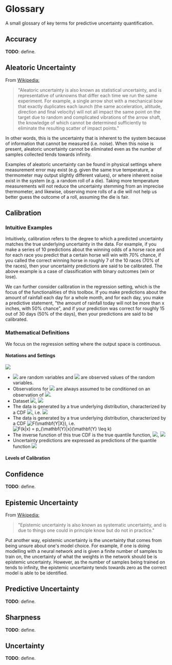 # Glossary

A small glossary of key terms for predictive uncertainty quantification.

## Accuracy
**TODO**: define.

## Aleatoric Uncertainty
From [Wikipedia:](https://en.wikipedia.org/wiki/Uncertainty_quantification#:~:text=Aleatoric%20and%20epistemic%20uncertainty,-Uncertainty%20is%20sometimes&text=Aleatoric%20uncertainty%20is%20also%20known,we%20run%20the%20same%20experiment.&text=Epistemic%20uncertainty%20is%20also%20known,but%20do%20not%20in%20practice.)

> "Aleatoric uncertainty is also known as statistical uncertainty, and is representative of unknowns that differ each time we run the same experiment. For example, a single arrow shot with a mechanical bow that exactly duplicates each launch (the same acceleration, altitude, direction and final velocity) will not all impact the same point on the target due to random and complicated vibrations of the arrow shaft, the knowledge of which cannot be determined sufficiently to eliminate the resulting scatter of impact points."

In other words, this is the uncertainty that is inherent to the system because of information that cannot be measured (i.e. noise). When this noise is present, aleatoric uncertainty cannot be eliminated even as the number of samples collected tends towards infinity.

Examples of aleatoric uncertainty can be found in physical settings where measurement error may exist (e.g. given the same true temperature, a thermometer may output slightly different values), or where inherent noise exist in the system (e.g. a random roll of a die). Taking more temperature measurements will not reduce the uncertainty stemming from an imprecise thermometer, and likewise, observing more rolls of a die will not help us better guess the outcome of a roll, assuming the die is fair.  


## Calibration

### Intuitive Examples
Intuitively, calibration refers to the degree to which a predicted uncertainty matches
the true underlying uncertainty in the data.
For example, if you make a series of 10 predictions about the winning odds of a horse race
 and for each race you predict that a certain horse will win with 70% chance,
if you called the correct winning horse in roughly 7 of the 10 races (70% of the races),
then your uncertainty predictions are said to be calibrated.
The above example is a case of classification with binary outcomes (win or lose).

We can further consider calibration in the regression setting,
which is the focus of the functionalities
of this toolbox.
If you make predictions about the amount of rainfall each day for a whole month, and for each day,
you make a predictive statement, "the amount of rainfall today will not be more than x inches, with 50% chance",
and if your prediction was correct for roughly 15 out of 30 days (50% of the days), then your predictions are said to be calibrated.

### Mathematical Definitions
We focus on the regression setting where the output space is continuous.

#### Notations and Settings
<img src="https://render.githubusercontent.com/render/math?math=">

- <img src="https://render.githubusercontent.com/render/math?math=\mathbf{X, Y}"> are random variables and <img src="https://render.githubusercontent.com/render/math?math=x,y"> are observed values of the random variables.
- Observations for <img src="https://render.githubusercontent.com/render/math?math=\mathbf{Y}"> are always assumed to be conditioned on an observation of <img src="https://render.githubusercontent.com/render/math?math=\mathbf{X}">.
- Dataset <img src="https://render.githubusercontent.com/render/math?math=D = {(x_1, y_1), (x_2, y_2), ..., (x_n, y_n)}">, <img src="https://render.githubusercontent.com/render/math?math=x \in \mathbb{R}^{d}, y \in \mathbb{R}">
- The data is generated by a true underlying distribution, characterized by a CDF <img src="https://render.githubusercontent.com/render/math?math=F(\mathbf{Y|X})">, i.e. <img src="https://render.githubusercontent.com/render/math?math=F(k|x) = p_{\mathbf{Y}|x}(\mathbf{Y} \leq k)">
- The data is generated by a true underlying distribution, characterized by a CDF <img src="https://latex.codecogs.com/gif.latex?\dpi{300}&space;F(\mathbf{Y|X})" title="F(\mathbf{Y|X})" />, i.e. <img src="https://latex.codecogs.com/gif.latex?\dpi{300}&space;F(k|x)&space;=&space;p_{\mathbf{Y}|x}(\mathbf{Y}&space;\leq&space;k)" title="F(k|x) = p_{\mathbf{Y}|x}(\mathbf{Y} \leq k)" />
- The inverse function of this true CDF is the true quantile function, <img src="https://render.githubusercontent.com/render/math?math=Q">, <img src="https://render.githubusercontent.com/render/math?math=F(y|x) = p\Leftrightarrow Q(p|x) = y">
- Uncertainty predictions are expressed as predictions of the quantile function <img src="https://render.githubusercontent.com/render/math?math=\hat{Q}(p|x)">

#### Levels of Calibration









## Confidence
**TODO**: define.

## Epistemic Uncertainty
From [Wikipedia:](https://en.wikipedia.org/wiki/Uncertainty_quantification#:~:text=Aleatoric%20and%20epistemic%20uncertainty,-Uncertainty%20is%20sometimes&text=Aleatoric%20uncertainty%20is%20also%20known,we%20run%20the%20same%20experiment.&text=Epistemic%20uncertainty%20is%20also%20known,but%20do%20not%20in%20practice.)

> "Epistemic uncertainty is also known as systematic uncertainty, and is due to things one could in principle know but do not in practice."

Put another way, epistemic uncertainty is the uncertainty that comes from being unsure about one's model choice. For example, if one is doing modelling with a neural network and is given a finite number of samples to train on, the uncertainty of what the weights in the network should be is epistemic uncertainty. However, as the number of samples being trained on tends to infinity, the epistemic uncertainty tends towards zero as the correct model is able to be identified.

## Predictive Uncertainty
**TODO**: define.

## Sharpness
**TODO**: define.

## Uncertainty
**TODO**: define.
